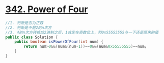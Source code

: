 # <a href="https://leetcode.com/problems/power-of-four/">342. Power of Four</a>

```java
//1. 判断是否为正数
//2. 判断是不是2的n次方
//3. 4的n次方转换成2进制之后，1肯定在奇数位上，和0x55555555与一下还是原来的值
public class Solution {
    public boolean isPowerOfFour(int num) {
        return num>0&&(num&(num-1))==0&&(num&0x55555555)==num;
    }
}
```